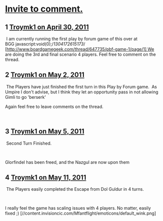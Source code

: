 # [Invite to comment.](https://community.fantasyflightgames.com/topic/46034-invite-to-comment/)

## 1 [Troymk1 on April 30, 2011](https://community.fantasyflightgames.com/topic/46034-invite-to-comment/?do=findComment&comment=461369)

 I am currently running the first play by forum game of this over at BGG javascript:void(0);/*1304172615173*/ [http://www.boardgamegeek.com/thread/647735/pbf-game-1/page/1] We are doing the 3rd and final scenario 4 players. Feel free to comment on the thread.

## 2 [Troymk1 on May 2, 2011](https://community.fantasyflightgames.com/topic/46034-invite-to-comment/?do=findComment&comment=462431)

 The Players have just finished the first turn in this Play by Forum game.  As Umpire I don't advise, but I think they let an opportunity pass in not allowing Gimli to go 'berserk'

Again feel free to leave comments on the thread.

 

## 3 [Troymk1 on May 5, 2011](https://community.fantasyflightgames.com/topic/46034-invite-to-comment/?do=findComment&comment=464002)

 Second Turn Finished. 

 

Glorfindel has been freed, and the Nazgul are now upon them

## 4 [Troymk1 on May 11, 2011](https://community.fantasyflightgames.com/topic/46034-invite-to-comment/?do=findComment&comment=466693)

 The Players easily completed the Escape from Dol Guldur in 4 turns.

 

I really feel the game has scaling issues with 4 players. No matter, easily fixed ;) [//content.invisioncic.com/Mfantflight/emoticons/default_wink.png]

